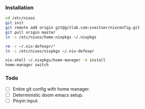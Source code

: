 ### Installation

```bash
cd /etc/nixos
git init
git remote add origin git@gitlab.com:sveitser/nixconfig.git
git pull origin master
ln -s /etc/nixos/home-nixpkgs ~/.nixpkgs

rm -r ~/.nix-defexpr/*
ln -s /etc/nixos/nixpkgs ~/.nix-defexpr

nix-shell ~/.nixpkgs/home-manager -A install
home-manager switch
```

### Todo
- [ ] Entire git config with home manager.
- [ ] Deterministic doom emacs setup.
- [ ] Pinyin input.
